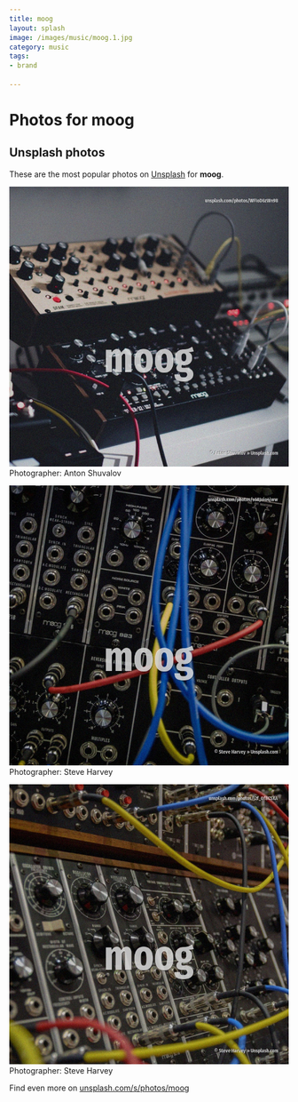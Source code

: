 ```yaml
---
title: moog
layout: splash
image: /images/music/moog.1.jpg
category: music
tags:
- brand

---
```

# Photos for moog
 
## Unsplash photos
These are the most popular photos on [Unsplash](https://unsplash.com) for **moog**.
 
![moog](/images/music/moog.1.jpg)
Photographer:  Anton Shuvalov
 
![moog](/images/music/moog.2.jpg)
Photographer:  Steve Harvey
 
![moog](/images/music/moog.3.jpg)
Photographer:  Steve Harvey
 
Find even more on [unsplash.com/s/photos/moog](https://unsplash.com/s/photos/moog)
 

